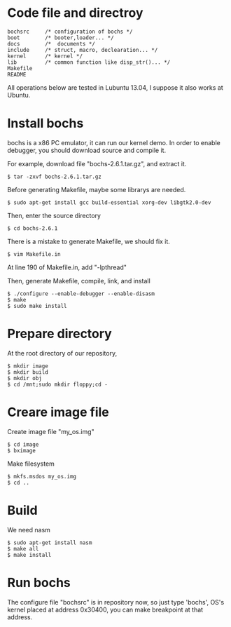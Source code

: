 # Code file and directroy
	bochsrc		/* configuration of bochs */
	boot		/* booter,loader... */
	docs		/*  documents */
	include		/* struct, macro, declearation... */ 
	kernel		/* kernel */
	lib			/* common function like disp_str()... */
	Makefile	
	README

All operations below are tested in Lubuntu 13.04,
I suppose it also works at Ubuntu.

# Install bochs
bochs is a x86 PC emulator, it can run our kernel demo.
In order to enable debugger, you should download source and compile it.

For example, download file "bochs-2.6.1.tar.gz", and extract it.
```
$ tar -zxvf bochs-2.6.1.tar.gz
```

Before generating Makefile, maybe some librarys are needed.
```
$ sudo apt-get install gcc build-essential xorg-dev libgtk2.0-dev
```

Then, enter the source directory
```
$ cd bochs-2.6.1
```

There is a mistake to generate Makefile, we should fix it.
```
$ vim Makefile.in
```
At line 190 of Makefile.in, add "-lpthread"

Then, generate Makefile, compile, link, and install
```
$ ./configure --enable-debugger --enable-disasm 
$ make
$ sudo make install
```

# Prepare directory
At the root directory of our repository,

```
$ mkdir image
$ mkdir build
$ mkdir obj
$ cd /mnt;sudo mkdir floppy;cd -
```

# Creare image file
Create image file "my_os.img"
```
$ cd image
$ bximage
```
	
Make filesystem
```
$ mkfs.msdos my_os.img
$ cd ..
```

# Build
We need nasm
```
$ sudo apt-get install nasm
$ make all
$ make install
```

# Run bochs
The configure file "bochsrc" is in repository now, 
so just type 'bochs', OS's kernel placed at address 0x30400, 
you can make breakpoint at that address.


